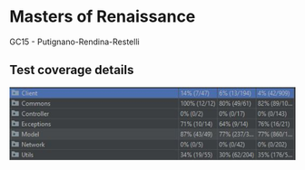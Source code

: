 # Masters of Renaissance 
GC15 - Putignano-Rendina-Restelli

## Test coverage details
![test_coverage](deliverables/screenshots/testcoverage.JPG)